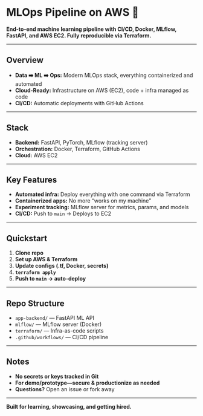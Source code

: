 # MLOps Pipeline on AWS 🚀

**End-to-end machine learning pipeline with CI/CD, Docker, MLflow, FastAPI, and AWS EC2. Fully reproducible via Terraform.**

---

## Overview

- **Data ➡️ ML ➡️ Ops:** Modern MLOps stack, everything containerized and automated
- **Cloud-Ready:** Infrastructure on AWS (EC2), code + infra managed as code
- **CI/CD:** Automatic deployments with GitHub Actions

---

## Stack

- **Backend:** FastAPI, PyTorch, MLflow (tracking server)
- **Orchestration:** Docker, Terraform, GitHub Actions
- **Cloud:** AWS EC2

---

## Key Features

- **Automated infra:** Deploy everything with one command via Terraform
- **Containerized apps:** No more “works on my machine”
- **Experiment tracking:** MLflow server for metrics, params, and models
- **CI/CD:** Push to `main` → Deploys to EC2

---

## Quickstart

1. **Clone repo**
2. **Set up AWS & Terraform**
3. **Update configs (.tf, Docker, secrets)**
4. **`terraform apply`**
5. **Push to `main` → auto-deploy**

---

## Repo Structure

- `app-backend/` — FastAPI ML API
- `mlflow/` — MLflow server (Docker)
- `terraform/` — Infra-as-code scripts
- `.github/workflows/` — CI/CD pipeline

---

## Notes

- **No secrets or keys tracked in Git**
- **For demo/prototype—secure & productionize as needed**
- **Questions?** Open an issue or fork away

---

**Built for learning, showcasing, and getting hired.**
